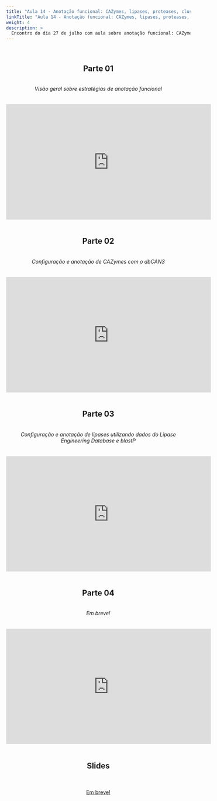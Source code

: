 ```yaml
---
title: "Aula 14 - Anotação funcional: CAZymes, lipases, proteases, clusters de genes de metabólitos secundários"
linkTitle: "Aula 14 - Anotação funcional: CAZymes, lipases, proteases, clusters de genes de metabólitos secundários"
weight: 4
description: >
  Encontro do dia 27 de julho com aula sobre anotação funcional: CAZymes, lipases, proteases, clusters de genes de metabólitos secundários
---
```


<br>
<div align="center">
<h2>Parte 01</h2>
<br>
<i>Visão geral sobre estratégias de anotação funcional</i>
<br><br><br>
<iframe width="560" height="315" src="https://www.youtube.com/embed/rANFZqN-eco" frameborder="0" allow="accelerometer; autoplay; clipboard-write; encrypted-media; gyroscope; picture-in-picture" allowfullscreen></iframe>
<br><br>

<h2>Parte 02</h2>
<br>
<i>Configuração e anotação de CAZymes com o dbCAN3</i>
<br><br><br>
<iframe width="560" height="315" src="https://www.youtube.com/embed/hXL9NvElXKY" frameborder="0" allow="accelerometer; autoplay; clipboard-write; encrypted-media; gyroscope; picture-in-picture" allowfullscreen></iframe>
<br><br>

<h2>Parte 03</h2>
<br>
<i>Configuração e anotação de lipases utilizando dados do Lipase Engineering Database e blastP</i>
<br><br><br>
<iframe width="560" height="315" src="https://www.youtube.com/embed/t-altughMdU" frameborder="0" allow="accelerometer; autoplay; clipboard-write; encrypted-media; gyroscope; picture-in-picture" allowfullscreen></iframe>
<br><br>

<h2>Parte 04</h2>
<br>
<i>Em breve!</i>
<br><br><br>
<iframe width="560" height="315" src="https://www.youtube.com/embed/" frameborder="0" allow="accelerometer; autoplay; clipboard-write; encrypted-media; gyroscope; picture-in-picture" allowfullscreen></iframe>
<br><br>

<h2>Slides</h2>
<br><br>
<a href="https://github.com/desirrepetters/gstreinamentoeconsultoria/raw/master/userguide/content/pt-br/genomica/2023_01/sincronas/pdf/aula_.pdf">Em breve!</a>
<br><br>
</div>